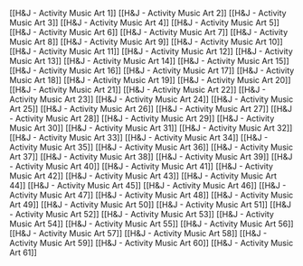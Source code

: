 [[H&J - Activity Music Art 1]]
[[H&J - Activity Music Art 2]]
[[H&J - Activity Music Art 3]]
[[H&J - Activity Music Art 4]]
[[H&J - Activity Music Art 5]]
[[H&J - Activity Music Art 6]]
[[H&J - Activity Music Art 7]]
[[H&J - Activity Music Art 8]]
[[H&J - Activity Music Art 9]]
[[H&J - Activity Music Art 10]]
[[H&J - Activity Music Art 11]]
[[H&J - Activity Music Art 12]]
[[H&J - Activity Music Art 13]]
[[H&J - Activity Music Art 14]]
[[H&J - Activity Music Art 15]]
[[H&J - Activity Music Art 16]]
[[H&J - Activity Music Art 17]]
[[H&J - Activity Music Art 18]]
[[H&J - Activity Music Art 19]]
[[H&J - Activity Music Art 20]]
[[H&J - Activity Music Art 21]]
[[H&J - Activity Music Art 22]]
[[H&J - Activity Music Art 23]]
[[H&J - Activity Music Art 24]]
[[H&J - Activity Music Art 25]]
[[H&J - Activity Music Art 26]]
[[H&J - Activity Music Art 27]]
[[H&J - Activity Music Art 28]]
[[H&J - Activity Music Art 29]]
[[H&J - Activity Music Art 30]]
[[H&J - Activity Music Art 31]]
[[H&J - Activity Music Art 32]]
[[H&J - Activity Music Art 33]]
[[H&J - Activity Music Art 34]]
[[H&J - Activity Music Art 35]]
[[H&J - Activity Music Art 36]]
[[H&J - Activity Music Art 37]]
[[H&J - Activity Music Art 38]]
[[H&J - Activity Music Art 39]]
[[H&J - Activity Music Art 40]]
[[H&J - Activity Music Art 41]]
[[H&J - Activity Music Art 42]]
[[H&J - Activity Music Art 43]]
[[H&J - Activity Music Art 44]]
[[H&J - Activity Music Art 45]]
[[H&J - Activity Music Art 46]]
[[H&J - Activity Music Art 47]]
[[H&J - Activity Music Art 48]]
[[H&J - Activity Music Art 49]]
[[H&J - Activity Music Art 50]]
[[H&J - Activity Music Art 51]]
[[H&J - Activity Music Art 52]]
[[H&J - Activity Music Art 53]]
[[H&J - Activity Music Art 54]]
[[H&J - Activity Music Art 55]]
[[H&J - Activity Music Art 56]]
[[H&J - Activity Music Art 57]]
[[H&J - Activity Music Art 58]]
[[H&J - Activity Music Art 59]]
[[H&J - Activity Music Art 60]]
[[H&J - Activity Music Art 61]]
